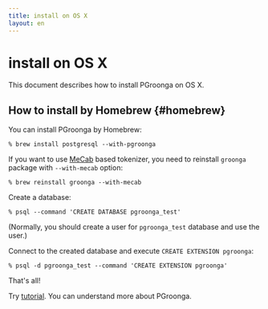 ```yaml
---
title: install on OS X
layout: en
---
```


# install on OS X

This document describes how to install PGroonga on OS X.

## How to install by Homebrew {#homebrew}

You can install PGroonga by Homebrew:

```text
% brew install postgresql --with-pgroonga
```

If you want to use [MeCab](http://taku910.github.io/mecab/) based tokenizer, you need to reinstall `groonga` package with `--with-mecab` option:

```text
% brew reinstall groonga --with-mecab
```

Create a database:

```text
% psql --command 'CREATE DATABASE pgroonga_test'
```

(Normally, you should create a user for `pgroonga_test` database and use the user.)

Connect to the created database and execute `CREATE EXTENSION pgroonga`:

```text
% psql -d pgroonga_test --command 'CREATE EXTENSION pgroonga'
```

That's all!

Try [tutorial](../tutorial/). You can understand more about PGroonga.
